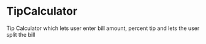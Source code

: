 # TipCalculator
Tip Calculator which lets user enter bill amount, percent tip and lets the user split the bill
